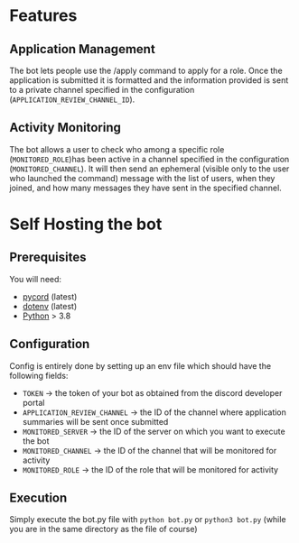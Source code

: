 # Features

## Application Management
The bot lets people use the /apply command to apply for a role.
Once the application is submitted it is formatted and the information provided is sent to a private channel specified in the configuration (`APPLICATION_REVIEW_CHANNEL_ID`).

## Activity Monitoring
The bot allows a user to check who among a specific role (`MONITORED_ROLE`)has been active in a channel specified in the configuration (`MONITORED_CHANNEL`).
It will then send an ephemeral (visible only to the user who launched the command) message with the list of users, when they joined, and how many messages they have sent in the specified channel.

# Self Hosting the bot
## Prerequisites
You will need:
- [pycord](https://pycord.dev/) (latest)
- [dotenv](https://pypi.org/project/python-dotenv/) (latest)
- [Python](https://www.python.org/) > 3.8

## Configuration
Config is entirely done by setting up an env file which should have the following fields:
- `TOKEN` -> the token of your bot as obtained from the discord developer portal
- `APPLICATION_REVIEW_CHANNEL` -> the ID of the channel where application summaries will be sent once submitted
- `MONITORED_SERVER` -> the ID of the server on which you want to execute the bot
- `MONITORED_CHANNEL` -> the ID of the channel that will be monitored for activity
- `MONITORED_ROLE` -> the ID of the role that will be monitored for activity

## Execution
Simply execute the bot.py file with `python bot.py` or `python3 bot.py` (while you are in the same directory as the file of course)
